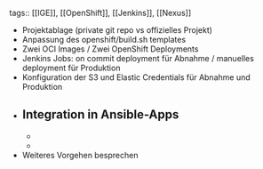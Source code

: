 tags:: [[IGE]], [[OpenShift]], [[Jenkins]], [[Nexus]]

- Projektablage (private git repo vs offizielles Projekt)
- Anpassung des
    openshift/build.sh templates
- Zwei OCI Images / Zwei
    OpenShift Deployments
- Jenkins Jobs: on commit deployment für Abnahme / manuelles
    deployment für Produktion
- Konfiguration der S3 und
    Elastic Credentials für Abnahme und Produktion
- ## Integration in Ansible-Apps
	-
	-
- Weiteres Vorgehen besprechen